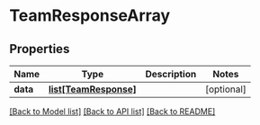 # TeamResponseArray

## Properties
Name | Type | Description | Notes
------------ | ------------- | ------------- | -------------
**data** | [**list[TeamResponse]**](TeamResponse.md) |  | [optional] 

[[Back to Model list]](../README.md#documentation-for-models) [[Back to API list]](../README.md#documentation-for-api-endpoints) [[Back to README]](../README.md)

